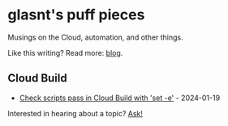 # glasnt's puff pieces

Musings on the Cloud, automation, and other things. 

Like this writing? Read more: [blog](https://glasnt.com/blog). 

<!-- index starts -->
## Cloud Build

* [Check scripts pass in Cloud Build with 'set -e'](https://github.com/glasnt/puff/blob/latest/cloud_build/check_scripts_pass.md) - 2024-01-19
<!-- index ends -->


Interested in hearing about a topic? [Ask!](https://github.com/glasnt/puff/issues/new)